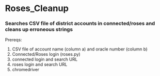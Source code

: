 # Roses_Cleanup

### Searches CSV file of district accounts in connected/roses and cleans up erroneous strings

Prereqs:
1. CSV file of account name (column a) and oracle number (column b)
2. Connected/Roses login (roses.py)
3. connected login and search URL
4. roses login and search URL
5. chromedriver
